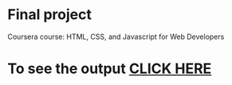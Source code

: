 
# Final project

Coursera course: HTML, CSS, and Javascript for Web Developers

# To see the output [CLICK HERE](https://flipexe.github.io/)